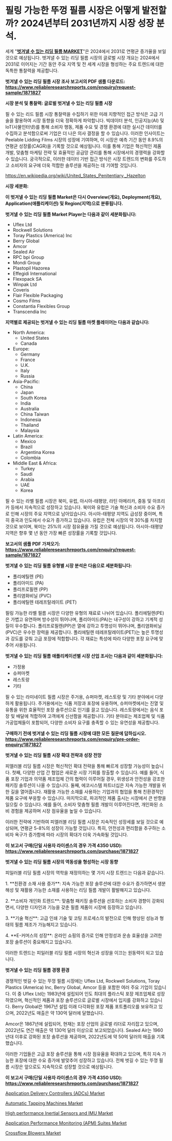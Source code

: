 <p><h1>필링 가능한 뚜껑 필름 시장은 어떻게 발전할까? 2024년부터 2031년까지 시장 성장 분석.</h1></p><p>세계 "<strong><a href="https://www.reliableresearchreports.com/peelable-lidding-films-r1871827">벗겨낼 수 있는 리딩 필름 MARKET</a></strong>"은 2024에서 2031로 연평균 증가율을 보일 것으로 예상됩니다. 벗겨낼 수 있는 리딩 필름 시장의 글로벌 시장 개요는 2024에서 2031로 이어지는 기간 동안 주요 지역 및 전 세계 시장을 형성하는 주요 트렌드에 대한 독특한 통찰력을 제공합니다.</p>
<p><strong>벗겨낼 수 있는 리딩 필름 시장 조사 보고서의 PDF 샘플 다운로드: <a href="https://www.reliableresearchreports.com/enquiry/request-sample/1871827">https://www.reliableresearchreports.com/enquiry/request-sample/1871827</a></strong></p>
<p><strong>시장 분석 및 통찰력: 글로벌 벗겨낼 수 있는 리딩 필름 시장</strong></p>
<p><p>필 수 있는 리드 필름 시장 통찰력을 수집하기 위한 미래 지향적인 접근 방식은 고급 기술을 활용하여 시장 동향을 더욱 정확하게 파악합니다. 빅데이터 분석, 인공지능(AI) 및 IoT(사물인터넷)를 통해 소비자 행동, 제품 수요 및 경쟁 환경에 대한 실시간 데이터를 수집하고 분석함으로써 기업은 더 나은 의사 결정을 할 수 있습니다. 이러한 인사이트는 Peelable Lidding Films 시장의 성장에 기여하며, 이 시장은 예측 기간 동안 8.9%의 연평균 성장률(CAGR)을 기록할 것으로 예상됩니다. 이를 통해 기업은 혁신적인 제품 개발, 맞춤형 마케팅 전략 및 효율적인 공급망 관리를 통해 시장에서의 경쟁력을 강화할 수 있습니다. 궁극적으로, 이러한 데이터 기반 접근 방식은 시장 트렌드의 변화를 주도하고 소비자의 요구에 더욱 적합한 솔루션을 제공하는 데 기여할 것입니다.</p></p>
<p><a href="%7CAUTHORITHY_DOMAIN_URL%7C">https://en.wikipedia.org/wiki/United_States_Penitentiary,_Hazelton</a></p>
<p><strong>시장 세분화:</strong></p>
<p><strong>이 벗겨낼 수 있는 리딩 필름 Market은 다시 Overview(개요), Deployment(개요), Application(애플리케이션) 및 Region(지역)으로 분류됩니다.</strong></p>
<p><strong>벗겨낼 수 있는 리딩 필름 Market Player는 다음과 같이 세분화됩니다:</strong></p>
<p><ul><li>Uflex Ltd</li><li>Rockwell Solutions</li><li>Toray Plastics (America) Inc</li><li>Berry Global</li><li>Amcor</li><li>Sealed Air</li><li>RPC bpi Group</li><li>Mondi Group</li><li>Plastopil Hazorea</li><li>Effegidi International</li><li>Flexopack SA</li><li>Winpak Ltd</li><li>Coveris</li><li>Flair Flexible Packaging</li><li>Cosmo Films</li><li>Constantia Flexibles Group</li><li>Transcendia Inc</li></ul></p>
<p><strong>지역별로 제공되는 벗겨낼 수 있는 리딩 필름 마켓 플레이어는 다음과 같습니다:</strong></p>
<p><ul>
    <li>
        North America:
        <ul>
            <li>United States</li>
            <li>Canada</li>
        </ul>
    </li>
    <li>
        Europe:
        <ul>
            <li>Germany</li>
            <li>France</li>
            <li>U.K.</li>
            <li>Italy</li>
            <li>Russia</li>
        </ul>
    </li>
    <li>
        Asia-Pacific:
        <ul>
            <li>China</li>
            <li>Japan</li>
            <li>South Korea</li>
            <li>India</li>
            <li>Australia</li>
            <li>China Taiwan</li>
            <li>Indonesia</li>
            <li>Thailand</li>
            <li>Malaysia</li>
        </ul>
    </li>
    <li>
        Latin America:
        <ul>
            <li>Mexico</li>
            <li>Brazil</li>
            <li>Argentina Korea</li>
            <li>Colombia</li>
        </ul>
    </li>
    <li>
        Middle East & Africa:
        <ul>
            <li>Turkey</li>
            <li>Saudi</li>
            <li>Arabia</li>
            <li>UAE</li>
            <li>Korea</li>
        </ul>
    </li>
    </ul></p>
<p><p>필 수 있는 라벨 필름 시장은 북미, 유럽, 아시아-태평양, 라틴 아메리카, 중동 및 아프리카 등에서 지속적으로 성장하고 있습니다. 북미와 유럽은 기술 혁신과 소비자 수요 증가로 인해 시장의 주요 지역으로 남아있습니다. 아시아-태평양 지역도 급성장 중이며, 특히 중국과 인도에서 수요가 증가하고 있습니다. 유럽은 전체 시장의 약 30%를 차지할 것으로 보이며, 북미는 25%의 시장 점유율을 가질 것으로 예상됩니다. 아시아-태평양 지역은 향후 몇 년 동안 가장 빠른 성장률을 기록할 것입니다.</p></p>
<p><strong>보고서의 샘플 PDF 가져오기: <a href="https://www.reliableresearchreports.com/enquiry/request-sample/1871827">https://www.reliableresearchreports.com/enquiry/request-sample/1871827</a></strong></p>
<p><strong>벗겨낼 수 있는 리딩 필름 유형별 시장 분석은 다음으로 세분화됩니다:</strong></p>
<p><ul><li>폴리에틸렌 (PE)</li><li>폴리아미드 (PA)</li><li>폴리프로필렌 (PP)</li><li>폴리염화비닐 (PVC)</li><li>폴리에틸렌 테레프탈레이트 (PET)</li></ul></p>
<p><p>필링 가능한 라벨 필름 시장은 다양한 유형의 재료로 나뉘어 있습니다. 폴리에틸렌(PE)은 가볍고 유연하며 방수성이 뛰어나며, 폴리아미드(PA)는 내구성이 강하고 기계적 성질이 우수합니다. 폴리프로필렌(PP)은 열에 강하고 투명성이 뛰어나며, 폴리염화비닐(PVC)은 우수한 장력을 제공합니다. 폴리에틸렌 테레프탈레이트(PET)는 높은 투명성과 강도를 갖춰 고급 포장에 적합합니다. 각 재료는 특성에 따라 다양한 포장 요구에 맞추어 사용됩니다.</p></p>
<p><strong>벗겨낼 수 있는 리딩 필름 애플리케이션별 시장 산업 조사는 다음과 같이 세분화됩니다:</strong></p>
<p><ul><li>가정용</li><li>슈퍼마켓</li><li>레스토랑</li><li>기타</li></ul></p>
<p><p>필 수 있는 라미네이트 필름 시장은 주거용, 슈퍼마켓, 레스토랑 및 기타 분야에서 다양하게 활용됩니다. 주거용에서는 식품 저장과 포장에 유용하며, 슈퍼마켓에서는 진열 및 유통을 위한 효율적인 포장 솔루션으로 인기를 끌고 있습니다. 레스토랑에서는 음식 포장 및 배달에 적합하여 고객에게 신선함을 제공합니다. 기타 분야로는 제조업체 및 식품 가공업체들이 포함되어, 다양한 소비자 요구를 충족할 수 있는 유연성을 제공합니다.</p></p>
<p><strong>구매하기 전에 벗겨낼 수 있는 리딩 필름 시장에 대한 모든 질문에 답하십시오. <a href="https://www.reliableresearchreports.com/enquiry/pre-order-enquiry/1871827">https://www.reliableresearchreports.com/enquiry/pre-order-enquiry/1871827</a></strong></p>
<p><strong>벗겨낼 수 있는 리딩 필름 시장 확대 전략과 성장 전망</strong></p>
<p><p>피엘러블 리딩 필름 시장은 혁신적인 확대 전략을 통해 빠르게 성장할 가능성이 높습니다. 첫째, 다양한 산업 간 협업은 새로운 시장 기회를 창출할 수 있습니다. 예를 들어, 식품 포장 기업과 의약품 제조업체 간의 협력이 이루어질 경우, 위생성과 안전성을 강조한 패키징 솔루션이 나올 수 있습니다. 둘째, 에코시스템 파트너십은 지속 가능한 개발을 위한 길을 열어줍니다. 재활용 가능한 소재를 사용하는 기업과의 협업을 통해 친환경적인 제품 요구에 부응할 수 있습니다. 마지막으로, 파괴적인 제품 출시는 시장에서 큰 반향을 일으킬 수 있습니다. 예를 들어, 소비자 맞춤형 필름 개발이 이루어진다면, 개인화된 소비 경험을 제공하며 시장 점유율을 높일 수 있습니다.</p><p>이러한 전략에 기반하여 피엘러블 리딩 필름 시장은 지속적인 성장세를 보일 것으로 예상되며, 연평균 5-8%의 성장이 가능할 것입니다. 특히, 안전성과 편리함을 추구하는 소비자 욕구가 증가함에 따라 시장의 확대가 더욱 가속화될 것입니다.</p></p>
<p><strong>이 보고서 구매(단일 사용자 라이센스의 경우 가격 4350 USD): <a href="https://www.reliableresearchreports.com/purchase/1871827">https://www.reliableresearchreports.com/purchase/1871827</a></strong></p>
<p><strong>벗겨낼 수 있는 리딩 필름 시장의 역동성을 형성하는 시장 동향</strong></p>
<p><p>피일러블 리딩 필름 시장의 역학을 재정의하는 몇 가지 시장 트렌드는 다음과 같습니다.</p><p>1. **친환경 소재 사용 증가**: 지속 가능한 포장 솔루션에 대한 수요가 증가하면서 생분해성 및 재활용 가능한 소재를 사용하는 리딩 필름 개발이 활발해지고 있습니다.</p><p>2. **소비자 개인화 트렌드**: 맞춤형 패키징 솔루션을 선호하는 소비자 경향이 강화되면서, 다양한 디자인과 기능을 갖춘 필름 제품이 시장에 등장하고 있습니다.</p><p>3. **기술 혁신**: 고급 인쇄 기술 및 코팅 프로세스의 발전으로 인해 향상된 성능과 형태의 필름 제조가 가능해지고 있습니다.</p><p>4. **E-커머스의 성장**: 온라인 쇼핑의 증가로 인해 안정성과 운송 효율성을 고려한 포장 솔루션이 중요해지고 있습니다.</p><p>이러한 트렌드는 피일러블 리딩 필름 시장의 혁신과 성장을 이끄는 원동력이 되고 있습니다.</p></p>
<p><strong>벗겨낼 수 있는 리딩 필름 경쟁 환경</strong></p>
<p><p>경쟁적인 벗길 수 있는 뚜껑 필름 시장에는 Uflex Ltd, Rockwell Solutions, Toray Plastics (America) Inc, Berry Global, Amcor 등을 포함한 여러 주요 기업이 있습니다. 이 중 Uflex Ltd는 1983년에 설립되어 인도 최대의 플라스틱 포장 제조업체로 성장하였으며, 혁신적인 제품과 포장 솔루션으로 글로벌 시장에서 입지를 강화하고 있습니다. Berry Global은 1967년 설립 이래 다각화된 포장 제품 포트폴리오를 보유하고 있으며, 2022년도 매출은 약 130억 달러에 달했습니다. </p><p>Amcor은 1867년에 설립되어, 현재는 포장 산업의 글로벌 리더로 자리잡고 있으며, 2022년도 연간 매출은 약 130억 달러 이상으로 보고되었습니다. Sealed Air는 1960년대 이후로 강화된 포장 솔루션을 제공하며, 2022년도에 약 50억 달러의 매출을 기록했습니다. </p><p>이러한 기업들은 고급 포장 솔루션을 통해 시장 점유율을 확대하고 있으며, 특히 지속 가능한 포장에 대한 수요 증가에 발맞추어 성장하고 있습니다. 전체 벗길 수 있는 뚜껑 필름 시장은 앞으로도 지속적으로 성장할 것으로 예상됩니다.</p></p>
<p><strong>이 보고서 구매(단일 사용자 라이센스의 경우 가격 4350 USD): <a href="https://www.reliableresearchreports.com/purchase/1871827">https://www.reliableresearchreports.com/purchase/1871827</a></strong></p>
<p><p><a href="https://issuu.com/reportprime-2/docs/application-delivery-controllers-ad_41eb61c82a7073">Application Delivery Controllers (ADCs) Market</a></p><p><a href="https://www.linkedin.com/pulse/automatic-tapping-machines-market-growth-outlook-from-a74ge?trackingId=sn5pWaeER%2BiDPYY2%2F2oDhw%3D%3D">Automatic Tapping Machines Market</a></p><p><a href="https://github.com/carengczpoe/Market-Research-Report-List-1/blob/main/high-performance-inertial-sensors-and-imu-market.md">High performance Inertial Sensors and IMU Market</a></p><p><a href="https://issuu.com/reportprime-2/docs/application-performance-monitoring-_64206809b3009b">Application Performance Monitoring (APM) Suites Market</a></p><p><a href="https://www.linkedin.com/pulse/how-regional-markets-adapting-crossflow-blowers-market-lspze?trackingId=i%2BzhrWXAR2Ck5itKxH%2BOwA%3D%3D">Crossflow Blowers Market</a></p></p>